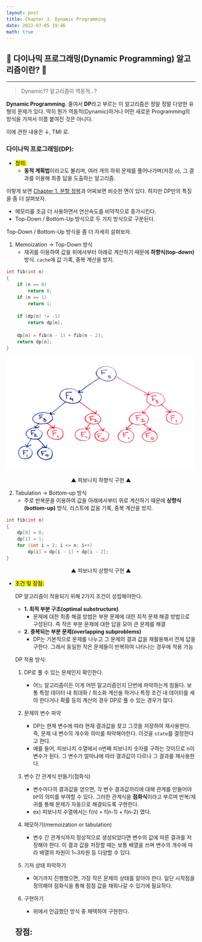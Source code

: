 ```yaml
---
layout: post
title: Chapter 3. Dynamic Programming
date: 2022-07-05 19:46
math: true
---
```


## 📰 다이나믹 프로그래밍(Dynamic Programming) 알고리즘이란? 📰
***

> Dynamic?? 알고리즘이 역동적...?

**Dynamic Programming.** 줄여서 **DP**라고 부르는 이 알고리즘은 정말 정말 다양한 유형의 문제가 있다. 딱히 뭔가 역동적(Dynamic)하거나 어떤 새로운 Programming의 방식을 가져서 이름 붙여진 것은 아니다. 

이에 관한 내용은 ↓, TMI 로.

### **다이나믹 프로그래밍(DP):**

- <mark>정의:</mark> 
    - **동적 계획법**이라고도 불리며, 여러 개의 하위 문제를 풀어나가며(저장 o), 그 결과를 이용해 최종 답을 도출하는 알고리즘.

이렇게 보면 [Chapter 1. 분할 정복](https://serenhade00.github.io/posts/1st-Divide-and-Conquer/)과 어찌보면 비슷한 면이 있다. 하지만 DP만의 특징을 좀 더 살펴보자.

- 메모리를 조금 더 사용하면서 연산속도를 비약적으로 증가시킨다.
- Top-Down / Bottom-Up 방식으로 두 가지 방식으로 구분된다.

Top-Down / Bottom-Up 방식을 좀 더 자세히 살펴보자.

1. Memoization -> Top-Down 방식
    - 재귀를 이용하여 값을 위에서부터 아래로 계산하기 때문에 **하향식(top-down)** 방식. `cache`에 값 기록, 중복 계산을 방지.

```c++
int fib(int n)
{
    if (n == 0) 
        return 0;
    if (n == 1) 
        return 1;
 
    if (dp[n] != -1) 
        return dp[n];
 
    dp[n] = fib(n - 1) + fib(n - 2);
    return dp[n];
}
```

<img src = "https://github.com/serenhade00/serenhade00.github.io/blob/main/assets/dp/fib1.png?raw=true" width="500" height ="300" />
<p align="center">▲ 피보나치 하향식 구현 ▲</p>

2. Tabulation -> Bottom-up 방식
    - 주로 반복문을 이용하여 값을 아래에서부터 위로 계산하기 때문에 **상향식(bottom-up)** 방식. 리스트에 값을 기록, 중복 계산을 방지.

```c++
int fib(int n)
{
    dp[0] = 0;
    dp[1] = 1;
    for (int i = 2; i <= n; i++)
        dp[i] = dp[i - 1] + dp[i - 2];
}
```

<p align="center">▲ 피보나치 상향식 구현 ▲</p>


- <mark>조건 및 장점:</mark> 
    
    DP 알고리즘이 적용되기 위해 2가지 조건이 성립해야한다.

    - **1. 최적 부분 구조(optimal substructure)**
        - 문제에 대한 최종 해결 방법은 부분 문제에 대한 최적 문제 해결 방법으로 구성된다. 즉 작은 부분 문제에 대한 답을 모아 큰 문제를 해결
    - **2. 중복되는 부분 문제(overlapping subproblems)**
        - DP는 기본적으로 문제를 나누고 그 문제의 결과 값을 재활용해서 전체 답을 구한다. 그래서 동일한 작은 문제들이 반복하여 나타나는 경우에 적용 가능 

    DP 적용 방식:
    1) DP로 풀 수 있는 문제인지 확인한다.
        - 어느 알고리즘이든 이게 어떤 알고리즘인지 단번에 파악하는게 힘들다. 보통 특정 데이터 내 최대화 / 최소화 계산을 하거나 특정 조건 내 데이터를 세야 한다거나 확률 등의 계산의 경우 DP로 풀 수 있는 경우가 많다.
    2) 문제의 변수 파악
        - DP는 현재 변수에 따라 현재 결과값을 찾고 그것을 저장하여 재사용한다. 즉, 문제 내 변수의 개수와 의미를 파악해야한다. 이것을 `state`를 결정한다고 한다.
        - 예를 들어, 피보나치 수열에서 n번째 피보나치 숫자를 구하는 것이므로 n이 변수가 된다. 그 변수가 얼마냐에 따라 결과값이 다르나 그 결과를 재사용한다.
    
    3) 변수 간 관계식 만들기(점화식)
        - 변수마다의 결과값을 얻으면, 각 변수 결과값끼리에 대해 관계를 만들어야 `DP`의 의미를 부여할 수 있다. 그러한 관계식을 **점화식**이라고 부르며 반복/재귀를 통해 문제가 자동으로 해결되도록 구현한다.
        - ex) 피보나치 수열에서는 f(n) = f(n-1) + f(n-2) 였다.
    
    4) 메모하기(memoization or tabulation)
        - 변수 간 관계식까지 정상적으로 생성되었다면 변수의 값에 따른 결과를 저장해야 한다. 이 결과 값을 저장할 때는 보통 배열을 쓰며 변수의 개수에 따라 배열의 차원이 1~3차원 등 다양할 수 있다.

    5) 기저 상태 파악하기
        - 여기까지 진행했으면, 가장 작은 문제의 상태를 알아야 한다. 일단 시작점을 정의해야 점화식을 통해 점점 값을 채워나갈 수 있기에 필요하다.
    6) 구현하기
        - 위에서 언급했던 방식 중 채택하여 구현한다.

    장점: 
    -




